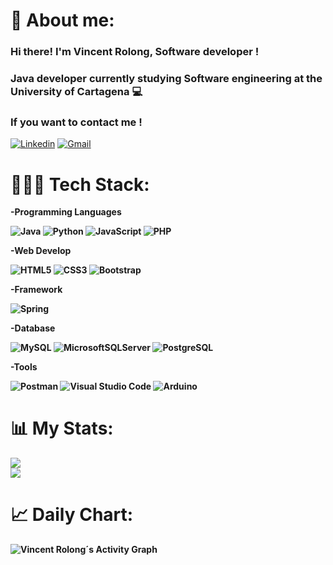 # 👋 About me:
### Hi there! I'm Vincent Rolong, Software developer !
### Java developer currently studying Software engineering at the University of Cartagena 💻
### If you want to contact me !
[![Linkedin](https://img.shields.io/badge/-|LinkedIn|-blue?style=flat&logo=Linkedin&logoColor=white)](https://www.linkedin.com/in/vincent-rolong-marquez-422427267/)
[![Gmail](https://img.shields.io/badge/-|Gmail|-c14438?style=flat&logo=Gmail&logoColor=white)](mailto:vincent.rolong.develop@gmail.com)

# 👨🏼‍💻 Tech Stack:

<b>
-Programming Languages


![Java](https://img.shields.io/badge/java-%23ED8B00.svg?style=for-the-badge&logo=openjdk&logoColor=white)
![Python](https://img.shields.io/badge/python-3670A0?style=for-the-badge&logo=python&logoColor=white)
![JavaScript](https://img.shields.io/badge/javascript-f7df1e?style=for-the-badge&logo=javascript&logoColor=323330)
![PHP](https://img.shields.io/badge/php-%23777BB4.svg?style=for-the-badge&logo=php&logoColor=white)

</b>

<b>
-Web Develop
 
 
![HTML5](https://img.shields.io/badge/html5-%23E34F26.svg?style=for-the-badge&logo=html5&logoColor=white)
![CSS3](https://img.shields.io/badge/css3-%231572B6.svg?style=for-the-badge&logo=css3&logoColor=white)
![Bootstrap](https://img.shields.io/badge/bootstrap-%23563D7C.svg?style=for-the-badge&logo=bootstrap&logoColor=white)
</b>

<b>
-Framework
 
 
![Spring](https://img.shields.io/badge/spring-%236DB33F.svg?style=for-the-badge&logo=spring&logoColor=white)
</b>

<b>
-Database
 
 
![MySQL](https://img.shields.io/badge/mysql-00758F?style=for-the-badge&logo=mysql&logoColor=white)
![MicrosoftSQLServer](https://img.shields.io/badge/SQL%20Server-CC2927?style=for-the-badge&logo=microsoft%20sql%20server&logoColor=white)
![PostgreSQL](https://img.shields.io/badge/PostgreSQL-%23316192.svg?style=for-the-badge&logo=postgresql&logoColor=white)
</br>

<b>
-Tools

![Postman](https://img.shields.io/badge/Postman-FF6C37?style=for-the-badge&logo=postman&logoColor=white)
![Visual Studio Code](https://img.shields.io/badge/Visual%20Studio%20Code-0078d7.svg?style=for-the-badge&logo=visual-studio-code&logoColor=white)
![Arduino](https://img.shields.io/badge/-Arduino-00979D?style=for-the-badge&logo=Arduino&logoColor=white)
</br>



# 📊 My Stats:
![](https://github-readme-streak-stats.herokuapp.com/?user=VincentRolongDevelop&&theme=blueberry)<br/>
![](https://github-readme-stats.vercel.app/api/top-langs/?username=VincentRolongDevelop&&theme=blueberry&include_all_commits=false&count_private=false&layout=compact)<br/>

# 📈 Daily Chart:
<img alt="Vincent Rolong´s Activity Graph" src="https://github-readme-activity-graph.cyclic.app/graph/?username=VincentRolongDevelop&bg_color=1a1b27&color=628fdb&line=07f1d7&point=FFFFFF&hide_border=true" /></a>


<!--
**VincentRolongDevelop/VincentRolongDevelop** is a ✨ _special_ ✨ repository because its `README.md` (this file) appears on your GitHub profile.

Here are some ideas to get you started:

- 🔭 I’m currently working on ...
- 🌱 I’m currently learning ...
- 👯 I’m looking to collaborate on ...
- 🤔 I’m looking for help with ...
- 💬 Ask me about ...
- 📫 How to reach me: ...
- 😄 Pronouns: ...
- ⚡ Fun fact: ...
-->
